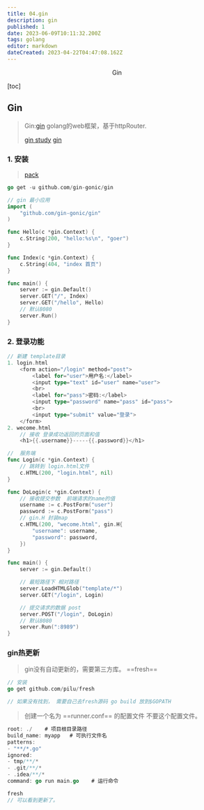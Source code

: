 ```yaml
---
title: 04.gin
description: gin
published: 1
date: 2023-06-09T10:11:32.200Z
tags: golang
editor: markdown
dateCreated: 2023-04-22T04:47:08.162Z
---
```


<center>Gin</center>



[toc]



## Gin

> Gin:[gin](https://gin-gonic.com/)  golang的web框架，基于httpRouter. 
>
> [gin study](https://juejin.cn/column/7211357025484652604) [gin](https://blog.csdn.net/weixin_45151033/article/details/126521254)



### 1. 安装

> [pack]()

```go
go get -u github.com/gin-gonic/gin
```

```go
// gin 最小应用
import (
	"github.com/gin-gonic/gin"
)

func Hello(c *gin.Context) {
	c.String(200, "hello:%s\n", "goer")
}

func Index(c *gin.Context) {
	c.String(404, "index 首页")
}

func main() {
	server := gin.Default()
	server.GET("/", Index)
	server.GET("/hello", Hello)
	// 默认8080
	server.Run()
}
```



### 2. 登录功能

```go
// 新建 template目录
1. login.html
    <form action="/login" method="post">
        <label for="user">用户名:</label>
        <input type="text" id="user" name="user">
        <br>
        <label for="pass">密码:</label>
        <input type="password" name="pass" id="pass">
        <br>
        <input type="submit" value="登录">
    </form>
2. wecome.html
	// 接收 登录成功返回的页面和值
    <h1>{{.username}}-----{{.password}}</h1>
```

```go
//  服务端
func Login(c *gin.Context) {
	// 跳转到 login.html文件
	c.HTML(200, "login.html", nil)
}

func DoLogin(c *gin.Context) {
	// 接收提交参数  前端请求的name的值
	username := c.PostForm("user")
	password := c.PostForm("pass")
	// gin.H 封装map
	c.HTML(200, "wecome.html", gin.H{
		"username": username,
		"password": password,
	})
}

func main() {
	server := gin.Default()

	// 最短路径下 相对路径
	server.LoadHTMLGlob("template/*")
	server.GET("/login", Login)

	// 提交请求的数据 post
	server.POST("/login", DoLogin)
	// 默认8080
	server.Run(":8989")
}
```







### gin热更新

> gin没有自动更新的，需要第三方库。 ==fresh==

```go
// 安装 
go get github.com/pilu/fresh

// 如果没有找到， 需要自己去fresh源码 go build 放到$GOPATH
```

>  创建一个名为 ==runner.conf== 的配置文件 不要这个配置文件。

```go
root: ./    # 项目根目录路径
build_name: myapp   # 可执行文件名
patterns:
- "**/*.go"
ignored:
- tmp/**/*
- .git/**/*
- .idea/**/*
command: go run main.go    # 运行命令
```

```go
fresh
// 可以看到更新了。
```





